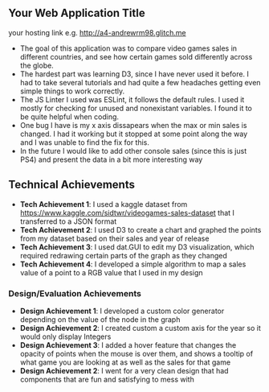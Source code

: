 ## Your Web Application Title

your hosting link e.g. http://a4-andrewrm98.glitch.me

- The goal of this application was to compare video games sales in different countries, and see how certain games sold differently across the globe.
- The hardest part was learning D3, since I have never used it before. I had to take several tutorials and had quite a few headaches getting even simple things to work correctly.
- The JS Linter I used was ESLint, it follows the default rules. I used it mostly for checking for unused and nonexistant variables. I found it to be quite helpful when coding.
- One bug I have is my x axis dissapears when the max or min sales is changed. I had it working but it stopped at some point along the way and I was unable to find the fix for this.
- In the future I would like to add other console sales (since this is just PS4) and present the data in a bit more interesting way 

## Technical Achievements
- **Tech Achievement 1**: I used a kaggle dataset from https://www.kaggle.com/sidtwr/videogames-sales-dataset that I transferred to a JSON format
- **Tech Achievement 2**: I used D3 to create a chart and graphed the points from my dataset based on their sales and year of release
- **Tech Achievement 3**: I used dat.GUI to edit my D3 visualization, which required redrawing certain parts of the graph as they changed
- **Tech Achievement 4**: I developed a simple algorithm to map a sales value of a point to a RGB value that I used in my design

### Design/Evaluation Achievements
- **Design Achievement 1**: I developed a custom color generator depending on the value of the node in the graph
- **Design Achievement 2**: I created custom a custom axis for the year so it would only display Integers
- **Design Achievement 3**: I added a hover feature that changes the opacity of points when the mouse is over them, and shows a tooltip of what game you are looking at as well as the sales for that game
- **Design Achievement 2**: I went for a very clean design that had components that are fun and satisfying to mess with

